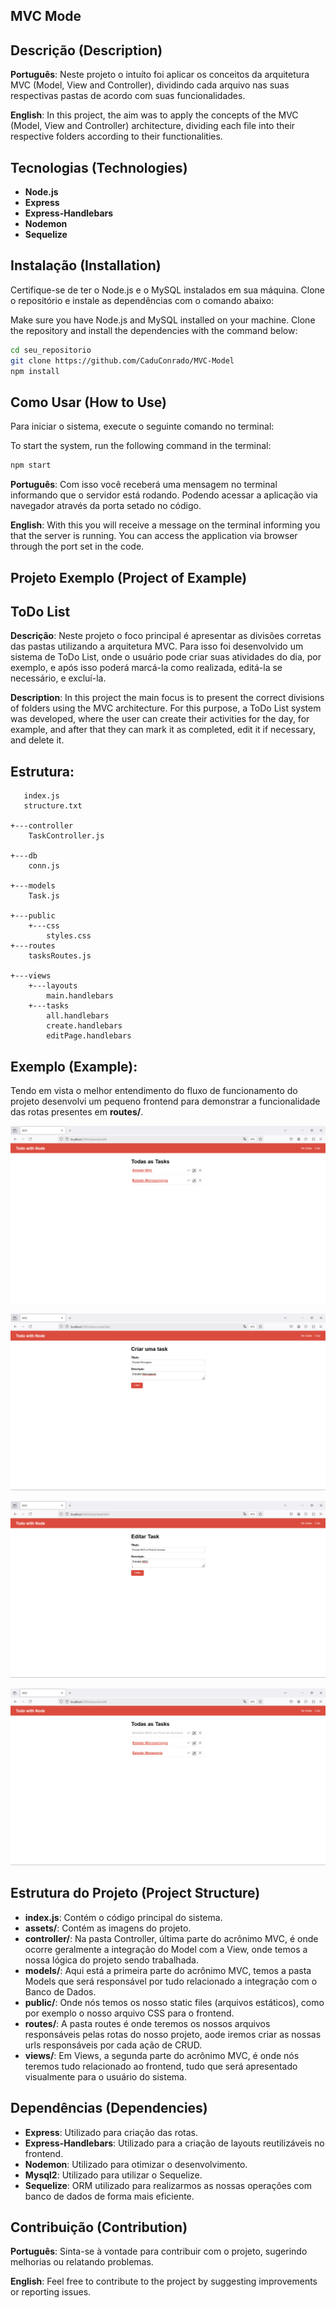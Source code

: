 ## MVC Mode  ##

## Descrição (Description) ##

**Português**: Neste projeto o intuíto foi aplicar os conceitos da arquitetura MVC (Model, View and Controller), dividindo cada arquivo nas suas respectivas pastas de acordo com suas funcionalidades.

**English**: In this project, the aim was to apply the concepts of the MVC (Model, View and Controller) architecture, dividing each file into their respective folders according to their functionalities.

## Tecnologias (Technologies) ##

- **Node.js**
- **Express**
- **Express-Handlebars**
- **Nodemon**
- **Sequelize**

## Instalação (Installation) ##

Certifique-se de ter o Node.js e o MySQL instalados em sua máquina. Clone o repositório e instale as dependências com o comando abaixo:

Make sure you have Node.js and MySQL installed on your machine. Clone the repository and install the dependencies with the command below:

```bash
cd seu_repositorio
git clone https://github.com/CaduConrado/MVC-Model
npm install
```

## Como Usar (How to Use) ##

Para iniciar o sistema, execute o seguinte comando no terminal: 

To start the system, run the following command in the terminal:

```bash
npm start
```

**Português**: Com isso você receberá uma mensagem no terminal informando que o servidor está rodando. Podendo acessar a aplicação via navegador através da porta setado no código.

**English**: With this you will receive a message on the terminal informing you that the server is running. You can access the application via browser through the port set in the code.

## Projeto Exemplo (Project of Example)

## ToDo List
**Descrição**: Neste projeto o foco principal é apresentar as divisões corretas das pastas utilizando a arquitetura MVC. Para isso foi desenvolvido um sistema de ToDo List, onde o usuário pode criar suas atividades do dia, por exemplo, e após isso poderá marcá-la como realizada, editá-la se necessário, e excluí-la.

**Description**: In this project the main focus is to present the correct divisions of folders using the MVC architecture. For this purpose, a ToDo List system was developed, where the user can create their activities for the day, for example, and after that they can mark it as completed, edit it if necessary, and delete it.

## Estrutura: 
```
   index.js
   structure.txt
   
+---controller
    TaskController.js
       
+---db
    conn.js
       
+---models
    Task.js
       
+---public
    +---css
        styles.css
+---routes
    tasksRoutes.js
       
+---views
    +---layouts
        main.handlebars       
    +---tasks
        all.handlebars
        create.handlebars
        editPage.handlebars
```
## Exemplo (Example): ##
Tendo em vista o melhor entendimento do fluxo de funcionamento do projeto desenvolvi um pequeno frontend para demonstrar a funcionalidade das rotas presentes em **routes/**. 

![Página Inicial](https://github.com/CaduConrado/MVC-Model/blob/main/assets/todo_list_01.jpeg)

![Criar Task](https://github.com/CaduConrado/MVC-Model/blob/main/assets/todo_list_02.jpeg)

![Editando Task](https://github.com/CaduConrado/MVC-Model/blob/main/assets/todo_list_03.jpeg)

![Finalizando Task](https://github.com/CaduConrado/MVC-Model/blob/main/assets/todo_list_04.jpeg)

## Estrutura do Projeto (Project Structure) ##

- **index.js**: Contém o código principal do sistema.
- **assets/**: Contém as imagens do projeto.
- **controller/**: Na pasta Controller, última parte do acrônimo MVC, é onde ocorre geralmente a integração do Model com a View, onde temos a nossa lógica do projeto sendo trabalhada.
- **models/**: Aqui está a primeira parte do acrônimo MVC, temos a pasta Models que será responsável por tudo relacionado a integração com o Banco de Dados.
- **public/**: Onde nós temos os nosso static files (arquivos estáticos), como por exemplo o nosso arquivo CSS para o frontend.
- **routes/**: A pasta routes é onde teremos os nossos arquivos responsáveis pelas rotas do nosso projeto, aode iremos criar as nossas urls responsáveis por cada ação de CRUD. 
- **views/**: Em Views, a segunda parte do acrônimo MVC, é onde nós teremos tudo relacionado ao frontend, tudo que será apresentado visualmente para o usuário do sistema.

## Dependências (Dependencies)

- **Express**: Utilizado para criação das rotas.
- **Express-Handlebars**: Utilizado para a criação de layouts reutilizáveis no frontend.
- **Nodemon**: Utilizado para otimizar o desenvolvimento.
- **Mysql2**: Utilizado para utilizar o Sequelize.
- **Sequelize**: ORM utilizado para realizarmos as nossas operações com banco de dados de forma mais eficiente.

## Contribuição (Contribution) ##

**Português**: Sinta-se à vontade para contribuir com o projeto, sugerindo melhorias ou relatando problemas.

**English**: Feel free to contribute to the project by suggesting improvements or reporting issues.